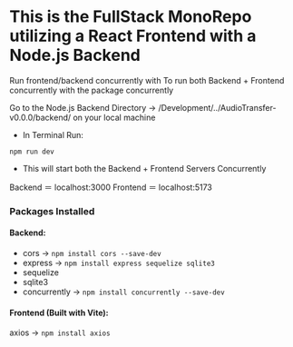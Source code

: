 # This is the FullStack MonoRepo utilizing a React Frontend with a Node.js Backend
Run frontend/backend concurrently with
To run both Backend + Frontend concurrently with the package concurrently

Go to the Node.js Backend Directory → /Development/../AudioTransfer-v0.0.0/backend/ on your local machine
- In Terminal Run:

`npm run dev`

- This will start both the Backend + Frontend Servers Concurrently

Backend ＝ localhost:3000
Frontend ＝ localhost:5173

### Packages Installed
#### Backend:
- cors → `npm install cors --save-dev`
- express → `npm install express sequelize sqlite3`
- sequelize
- sqlite3
- concurrently → `npm install concurrently --save-dev`
#### Frontend (Built with Vite):
axios → `npm install axios`